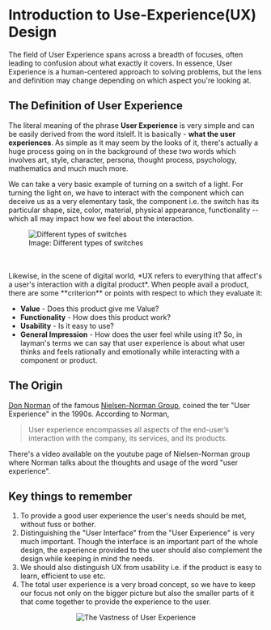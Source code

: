 # Introduction to Use-Experience(UX) Design

The field of User Experience spans across a breadth of focuses, often leading to confusion about what exactly it covers. In essence, User Experience is a human-centered approach to solving problems, but the lens and definition may change depending on which aspect you're looking at.


## The Definition of User Experience

The literal meaning of the phrase **User Experience** is very simple and can be easily derived from the word itslelf. It is basically - **what the user experiences**. 
As simple as it may seem by the looks of it, there's actually a huge process going on in the background of these two words which involves art, style, character, persona, thought process, psychology, mathematics and much much more.

We can take a very basic example of turning on a switch of a light. For turning the light on, we have to interact with the component which can deceive us as a very elementary task, the component i.e. the switch has its particular shape, size, color, material, physical appearance, functionality -- which all may impact how we feel about the interaction.
<figure>
  <img src="https://github.com/kaustavr19/UI-UX/blob/main/UIUX-1/1.Introduction_to_User_Experience_(UX)_Design/1.a_Design/switches.png" alt="Different types of switches" title="Different types of switches" />
  <figcaption style="center">Image: Different types of switches</figcaption>
</figure>
<br>
<br>
Likewise, in the scene of digital world, *UX refers to everything that affect's a user's interaction with a digital product*. When people avail a product, there are some **criterion** or points with respect to which they evaluate it:

 - **Value** - Does this product give me Value?
 - **Functionality** - How does this product work?
 - **Usability** - Is it easy to use?
 - **General Impression** - How does the user feel while using it?
So, in layman's terms we can say that  user experience is about what user thinks and feels rationally and emotionally while interacting with a component or product.

## The Origin 

[Don Norman](https://en.wikipedia.org/wiki/Don_Norman) of the famous [Nielsen-Norman Group](https://www.nngroup.com/), coined the ter "User Experience" in the 1990s. According to Norman, 

> User experience encompasses all aspects of the end-user’s interaction with the company, its services, and its products.

There's a video available on the youtube page of Nielsen-Norman group where Norman talks about the thoughts and usage of the word "user experience".

## Key things to remember

 1. To provide a good user experience the user's needs should be met, without fuss or bother.
 2. Distinguishing the "User Interface" from the "User Experience" is very much important. Though the interface is an important part of the whole design, the experience provided to the user should also complement the design while keeping in mind the needs.
 3. We should also distinguish UX from usability i.e. if the product is easy to learn, efficient to use etc.
 4. The total user experience is a very broad concept, so we have to keep our focus not only on the bigger picture but also the smaller parts of it that come together to provide the experience to the user.
<p align="center">
  <img src="https://github.com/kaustavr19/UI-UX/blob/main/UIUX-1/1.Introduction_to_User_Experience_(UX)_Design/1.a_Design/ux-diagram.jpg" alt="The Vastness of User Experience" title="The Vastness of User Experience" align=""/>
</p>

